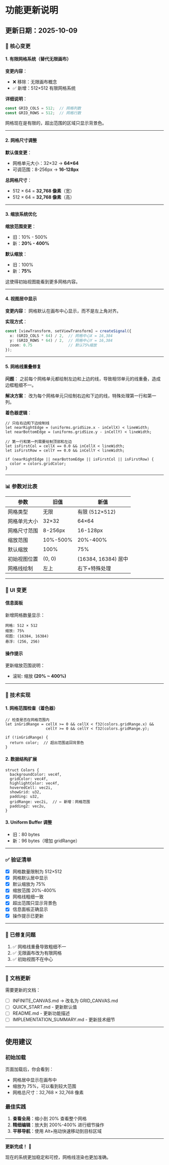 # 功能更新说明

## 更新日期：2025-10-09

### 🎯 核心变更

#### 1. 有限网格系统（替代无限画布）

**变更内容**：
- ❌ 移除：无限画布概念
- ✅ 新增：512×512 有限网格系统

**详细说明**：
```typescript
const GRID_COLS = 512;  // 网格列数
const GRID_ROWS = 512;  // 网格行数
```

网格现在是有限的，超出范围的区域只显示背景色。

---

#### 2. 网格尺寸调整

**默认值变更**：
- 网格单元大小：32×32 → **64×64**
- 可调范围：8-256px → **16-128px**

**总网格尺寸**：
- 512 × 64 = **32,768 像素**（宽）
- 512 × 64 = **32,768 像素**（高）

---

#### 3. 缩放系统优化

**缩放范围变更**：
- 旧：10% - 500%
- 新：**20% - 400%**

**默认缩放**：
- 旧：100%
- 新：**75%**

这使得初始视图能看到更多网格内容。

---

#### 4. 视图居中显示

**变更内容**：
网格默认在画布中心显示，而不是左上角对齐。

**实现方式**：
```typescript
const [viewTransform, setViewTransform] = createSignal({ 
  x: (GRID_COLS * 64) / 2,  // 网格中心X = 16,384
  y: (GRID_ROWS * 64) / 2,  // 网格中心Y = 16,384
  zoom: 0.75                // 默认75%缩放
});
```

---

#### 5. 网格线重叠修复

**问题**：
之前每个网格单元都绘制左边和上边的线，导致相邻单元的线重叠，造成边框粗细不一。

**解决方案**：
改为每个网格单元只绘制右边和下边的线，特殊处理第一行和第一列。

**着色器逻辑**：
```wgsl
// 只在右边和下边绘制线
let nearRightEdge = (uniforms.gridSize.x - inCellX) < lineWidth;
let nearBottomEdge = (uniforms.gridSize.y - inCellY) < lineWidth;

// 第一行和第一列需要绘制顶部和左边
let isFirstCol = cellX == 0.0 && inCellX < lineWidth;
let isFirstRow = cellY == 0.0 && inCellY < lineWidth;

if (nearRightEdge || nearBottomEdge || isFirstCol || isFirstRow) {
  color = colors.gridColor;
}
```

---

### 📊 参数对比表

| 参数 | 旧值 | 新值 |
|------|------|------|
| 网格类型 | 无限 | 有限 (512×512) |
| 网格单元大小 | 32×32 | 64×64 |
| 网格尺寸范围 | 8-256px | 16-128px |
| 缩放范围 | 10%-500% | 20%-400% |
| 默认缩放 | 100% | 75% |
| 初始视图位置 | (0, 0) | (16384, 16384) 居中 |
| 网格线绘制 | 左上 | 右下+特殊处理 |

---

### 🎨 UI 变更

#### 信息面板
新增网格数量显示：
```
网格: 512 × 512
缩放: 75%
视图: (16384, 16384)
悬浮: (256, 256)
```

#### 操作提示
更新缩放范围说明：
- 滚轮: 缩放 **(20% ~ 400%)**

---

### 🔧 技术实现

#### 1. 网格范围检查（着色器）
```wgsl
// 检查是否在网格范围内
let inGridRange = cellX >= 0 && cellX < f32(colors.gridRange.x) && 
                  cellY >= 0 && cellY < f32(colors.gridRange.y);

if (!inGridRange) {
  return color;  // 超出范围返回背景色
}
```

#### 2. 数据结构扩展
```wgsl
struct Colors {
  backgroundColor: vec4f,
  gridColor: vec4f,
  highlightColor: vec4f,
  hoveredCell: vec2i,
  showGrid: u32,
  padding: u32,
  gridRange: vec2i,  // ← 新增：网格范围
  padding2: vec2u,
}
```

#### 3. Uniform Buffer 调整
- 旧：80 bytes
- 新：96 bytes（增加 gridRange）

---

### ✅ 验证清单

- [x] 网格数量限制为 512×512
- [x] 网格默认居中显示
- [x] 默认缩放为 75%
- [x] 缩放范围 20%-400%
- [x] 网格线粗细一致
- [x] 超出范围只显示背景色
- [x] 信息面板正确显示
- [x] 操作提示已更新

---

### 🐛 已修复问题

1. ✅ 网格线重叠导致粗细不一
2. ✅ 无限画布改为有限网格
3. ✅ 初始视图不在中心

---

### 📝 文档更新

需要更新的文档：
- [ ] INFINITE_CANVAS.md → 改名为 GRID_CANVAS.md
- [ ] QUICK_START.md - 更新默认值
- [ ] README.md - 更新功能描述
- [ ] IMPLEMENTATION_SUMMARY.md - 更新技术细节

---

## 使用建议

### 初始加载
页面加载后，你会看到：
- 网格居中显示在画布中
- 缩放为 75%，可以看到较大范围
- 网格总尺寸：32,768 × 32,768 像素

### 最佳实践
1. **查看全局**：缩小到 20% 查看整个网格
2. **精细编辑**：放大到 200%-400% 进行细节操作
3. **平移导航**：使用 Alt+拖动快速移动到目标区域

---

**更新完成！** 🎉

现在的系统更加稳定和可控，网格线渲染也更加准确。

